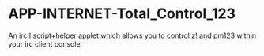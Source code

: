APP-INTERNET-Total_Control_123
==============================

 An ircII script+helper applet which allows you to control z! and pm123 within your irc client console.
